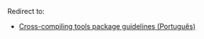 Redirect to:

*   [Cross-compiling tools package guidelines (Português)](/index.php/Cross-compiling_tools_package_guidelines_(Portugu%C3%AAs) "Cross-compiling tools package guidelines (Português)")